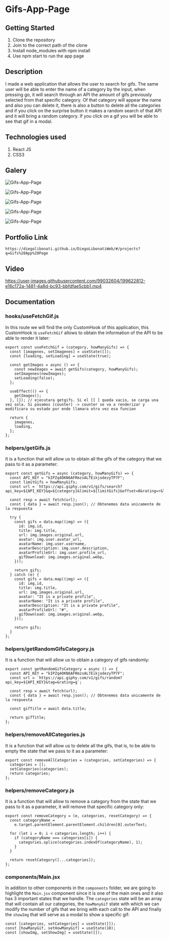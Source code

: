 # Gifs-App-Page

## Getting Started

1. Clone the repository
2. Join to the correct path of the clone
3. Install node_modules with npm install
4. Use npm start to run the app page

## Description

I made a web application that allows the user to search for gifs. The same user will be able to enter the name of a category by the input, when pressing go, it will search through an API the amount of gifs previously selected from that specific category. Of that category will appear the name and also you can delete it, there is also a button to delete all the categories and if you click on the surprise button it makes a random search of that API and it will bring a random category. If you click on a gif you will be able to see that gif in a modal.

## Technologies used

1. React JS
2. CSS3

## Galery

![Gifs-App-Page](https://raw.githubusercontent.com/DiegoLibonati/DiegoLibonatiWeb/main/data/projects/React/Imagenes/gifappreact-0.jpg)

![Gifs-App-Page](https://raw.githubusercontent.com/DiegoLibonati/DiegoLibonatiWeb/main/data/projects/React/Imagenes/gifappreact-1.jpg)

![Gifs-App-Page](https://raw.githubusercontent.com/DiegoLibonati/DiegoLibonatiWeb/main/data/projects/React/Imagenes/gifappreact-2.jpg)

![Gifs-App-Page](https://raw.githubusercontent.com/DiegoLibonati/DiegoLibonatiWeb/main/data/projects/React/Imagenes/gifappreact-3.jpg)

![Gifs-App-Page](https://raw.githubusercontent.com/DiegoLibonati/DiegoLibonatiWeb/main/data/projects/React/Imagenes/gifappreact-4.jpg)

## Portfolio Link

`https://diegolibonati.github.io/DiegoLibonatiWeb/#/projects?q=Gifs%20App%20Page`

## Video

https://user-images.githubusercontent.com/99032604/199622812-e16c172a-1481-4a8d-bc93-bbfdfae5cbb1.mp4

## Documentation

### hooks/useFetchGif.js

In this route we will find the only CustomHook of this application, this CustomHook is `useFetchGif` allows to obtain the information of the API to be able to render it later:

```
export const useFetchGif = (category, howManyGifs) => {
  const [imagenes, setImagenes] = useState([]);
  const [loading, setLoading] = useState(true);

  const getImages = async () => {
    const newImages = await getGifs(category, howManyGifs);
    setImagenes(newImages);
    setLoading(false);
  };

  useEffect(() => {
    getImages();
  }, []); // ejecutara getgifs. Si el [[ ] queda vacio, se carga una vez sola. Si pasamos [counter] -> counter se va a renderizar y modificara su estado por ende llamara otra vez esa funcion

  return {
    imagenes,
    loading,
  };
};
```

### helpers/getGifs.js

It is a function that will allow us to obtain all the gifs of the category that we pass to it as a parameter:

```
export const getGifs = async (category, howManyGifs) => {
  const API_KEY = "kIPZq4OKN6AFRmzsALTEikjodezyTP7F";
  const limitGifs = howManyGifs;
  const url = `https://api.giphy.com/v1/gifs/search?api_key=${API_KEY}&q=${category}&limit=${limitGifs}&offset=0&rating=r&lang=en`;

  const resp = await fetch(url);
  const { data } = await resp.json(); // Obtenemos data unicamente de la respuesta

  try {
    const gifs = data.map((img) => ({
      id: img.id,
      title: img.title,
      url: img.images.original.url,
      avatar: img.user.avatar_url,
      avatarName: img.user.username,
      avatarDescription: img.user.description,
      avatarProfileUrl: img.user.profile_url,
      gifDownload: img.images.original.webp,
    }));

    return gifs;
  } catch (e) {
    const gifs = data.map((img) => ({
      id: img.id,
      title: img.title,
      url: img.images.original.url,
      avatar: "It is a private profile",
      avatarName: "It is a private profile",
      avatarDescription: "It is a private profile",
      avatarProfileUrl: "#",
      gifDownload: img.images.original.webp,
    }));

    return gifs;
  }
};
```

### helpers/getRandomGifsCategory.js

It is a function that will allow us to obtain a category of gifs randomly:

```
export const getRandomGifsCategory = async () => {
  const API_KEY = "kIPZq4OKN6AFRmzsALTEikjodezyTP7F";
  const url = `https://api.giphy.com/v1/gifs/random?api_key=${API_KEY}&tag=&rating=g`;

  const resp = await fetch(url);
  const { data } = await resp.json(); // Obtenemos data unicamente de la respuesta

  const gifTitle = await data.title;

  return gifTitle;
};
```

### helpers/removeAllCategories.js

It is a function that will allow us to delete all the gifs, that is, to be able to empty the state that we pass to it as a parameter:

```
export const removeAllCategories = (categories, setCategories) => {
  categories = [];
  setCategories(categories);
  return categories;
};
```

### helpers/removeCategory.js

It is a function that will allow to remove a category from the state that we pass to it as a parameter, it will remove that specific category only:

```
export const removeCategory = (e, categories, resetCategory) => {
  const categoryName =
    e.target.parentElement.parentElement.children[0].outerText;

  for (let i = 0; i < categories.length; i++) {
    if (categoryName === categories[i]) {
      categories.splice(categories.indexOf(categoryName), 1);
    }
  }

  return resetCategory([...categories]);
};
```

### components/Main.jsx

In addition to other components in the `components` folder, we are going to highlight the `Main.jsx` component since it is one of the main ones and it also has 3 important states that we handle. The `categories` state will be an array that will contain all our categories, the `howManyGif` state with which we can modify the number of gifs that we bring with each call to the API and finally the `showImg` that will serve as a modal to show a specific gif:

```
const [categories, setCategories] = useState([]);
const [howManyGif, setHowManyGif] = useState(10);
const [showImg, setShowImg] = useState([]);
```
